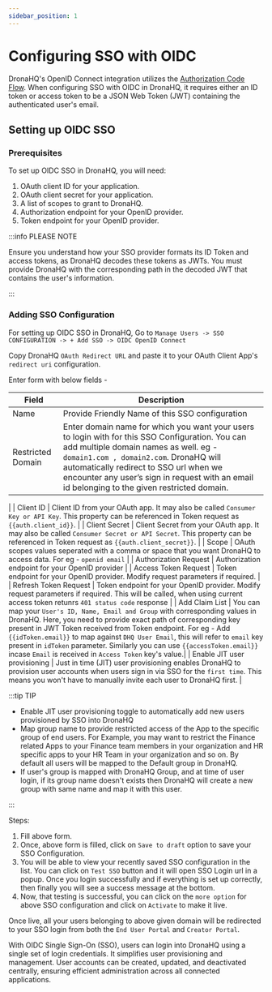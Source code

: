 ```yaml
---
sidebar_position: 1
---
```


# Configuring SSO with OIDC

DronaHQ's OpenID Connect integration utilizes the [Authorization Code Flow](https://auth0.com/docs/flows/authorization-code-flow). When configuring SSO with OIDC in DronaHQ, it requires either an ID token or access token to be a JSON Web Token (JWT) containing the authenticated user's email.

## Setting up OIDC SSO

### Prerequisites

To set up OIDC SSO in DronaHQ, you will need:

1. OAuth client ID for your application.
1. OAuth client secret for your application.
1. A list of scopes to grant to DronaHQ.
1. Authorization endpoint for your OpenID provider.
1. Token endpoint for your OpenID provider.


:::info PLEASE NOTE

Ensure you understand how your SSO provider formats its ID Token and access tokens, as DronaHQ decodes these tokens as JWTs. You must provide DronaHQ with the corresponding path in the decoded JWT that contains the user's information.

:::

### Adding SSO Configuration

For setting up OIDC SSO in DronaHQ, Go to `Manage Users -> SSO CONFIGURATION -> + Add SSO -> OIDC OpenID Connect`

Copy DronaHQ `OAuth Redirect URL` and paste it to your OAuth Client App's `redirect uri` configuration.


Enter form with below fields -

 | Field | Description  | 
  | ----------------- |---------------- |
| Name            | Provide Friendly Name of this SSO configuration  |
| Restricted Domain           | Enter domain name for which you want your users to login with for this SSO Configuration. You can add multiple domain names as well. eg - `domain1.com , domain2.com`. DronaHQ will automatically redirect to SSO url when we encounter any user’s sign in request with an email id belonging to the given restricted domain.
 |
| Client ID              | Client ID from your OAuth app. It may also be called `Consumer Key or API Key`. This property can be referenced in Token request as `{{auth.client_id}}`. |
| Client Secret | Client Secret from your OAuth app. It may also be called `Consumer Secret or API Secret`. This property can be referenced in Token request as `{{auth.client_secret}}`. |
| Scope      | OAuth scopes values seperated with a comma or space that you want DronaHQ to access data. For eg - `openid email` |
| Authorization Request | Authorization endpoint for your OpenID provider |
| Access Token Request | Token endpoint for your OpenID provider. Modify request parameters if required. |
| Refresh Token Request | Token endpoint for your OpenID provider. Modify request parameters if required. This will be called, when using current access token retunrs `401 status code` response |
| Add Claim List | You can map your `User's ID, Name, Email and Group` with corresponding values in DronaHQ. Here, you need to provide exact path of corresponding key present in JWT Token received from Token endpoint. For eg - Add `{{idToken.email}}` to map against `DHQ User Email`, this will refer to `email` key present in `idToken` parameter. Similarly you can use `{{accessToken.email}}` incase `Email` is received in `Access Token` key's value.|
| Enable JIT user provisioning | Just in time (JIT) user provisioning enables DronaHQ to provision user accounts when users sign in via SSO for the `first time`. This means you won't have to manually invite each user to DronaHQ first. |

:::tip TIP

- Enable JIT user provisioning toggle to automatically add new users provisioned by SSO into DronaHQ
- Map group name to provide restricted access of the App to the specific group of end users. For Example, you may want to restrict the Finance related Apps to your Finance team members in your organization and HR specific apps to your HR Team in your organization and so on. By default all users will be mapped to the Default group in DronaHQ.
- If user's group is mapped with DronaHQ Group, and at time of user login, if its group name doesn't exists then DronaHQ will create a new group with same name and map it with this user.

:::

Steps:
1. Fill above form.
1. Once, above form is filled, click on `Save to draft` option to save your SSO Configuration.
1. You will be able to view your recently saved SSO configuration in the list. You can click on `Test SSO` button and it will open SSO Login url in a popup. Once you login successfully and if everything is set up correctly, then finally you will see a success message at the bottom.
1. Now, that testing is successful, you can click on the `more option` for above SSO configuration and click on `Activate` to make it live.

Once live, all your users belonging to above given domain will be redirected to your SSO login from both the `End User Portal` and `Creator Portal`.


With OIDC Single Sign-On (SSO), users can login into DronaHQ using a single set of login credentials. It simplifies user provisioning and management. User accounts can be created, updated, and deactivated centrally, ensuring efficient administration across all connected applications.